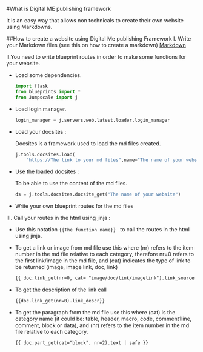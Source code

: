 #What is Digital ME publishing framework

It is an easy way that allows non technicals to create their own website using Markdowns.  

##How to create a website using Digital Me publishing Framework
I. Write your Markdown files (see this on how to create a markdown) [Markdown](https://github.com/adam-p/markdown-here/wiki/Markdown-Cheatsheet)

II.You need to write blueprint routes in order to make some functions for your website.

 * Load some dependencies.

    ```python
    import flask 
    from blueprints import *
    from Jumpscale import j
    ```
 * Load login manager.

    ```python
    login_manager = j.servers.web.latest.loader.login_manager
    ```
    
 * Load your docsites :
 
      Docsites is a framework used to load the md files created. 

    ```python
    j.tools.docsites.load(
        "https://The link to your md files",name="The name of your website")
    ```

 * Use the loaded docsites :
 
      To be able to use the content of the md files.
        
    ```python
    ds = j.tools.docsites.docsite_get("The name of your website")
    ```
 * Write your own blueprint routes for the md files

III. Call your routes in the html using jinja : 

* Use this notation ```{{The function name}} ``` to call the routes in the html using jinja.
    
* To get a link or image from md file use this where (nr) refers to the item number in the md file relative to each category, therefore nr=0 refers to the first link/image in the md file, and (cat) indicates the type of link to be returned (image, image link, doc, link)  
 
    ```html
    {{ doc.link_get(nr=0, cat= "image/doc/link/imagelink").link_source | safe }}
    ```    
* To get the description of the link call 

    ```html
    {{doc.link_get(nr=0).link_descr}}
    ```    
* To get the paragraph from the md file use this where (cat) is the category name (it could be: table, header, macro, code, comment1line, comment, block or data), and (nr) refers to the item number in the md file relative to each category. 

    ```html
    {{ doc.part_get(cat="block", nr=2).text | safe }}
    ```

